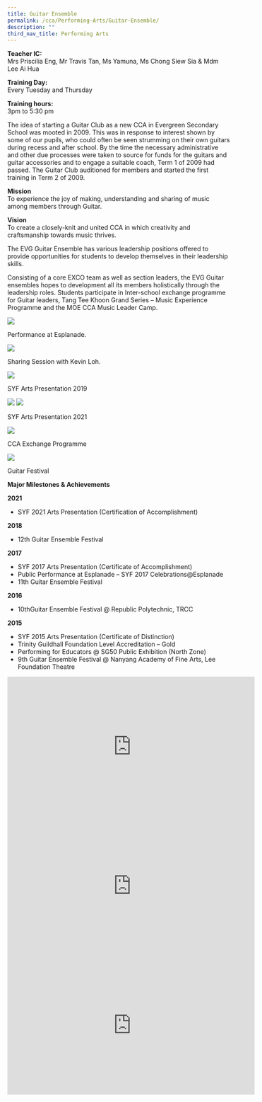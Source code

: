 ```yaml
---
title: Guitar Ensemble
permalink: /cca/Performing-Arts/Guitar-Ensemble/
description: ""
third_nav_title: Performing Arts
---
```

**Teacher IC:**  
Mrs Priscilia Eng, Mr Travis Tan, Ms Yamuna, Ms Chong Siew Sia & Mdm Lee Ai Hua

**Training Day:**  
Every Tuesday and Thursday

**Training hours:**  
3pm to 5:30 pm

The idea of starting a Guitar Club as a new CCA in Evergreen Secondary School was mooted in 2009. This was in response to interest shown by some of our pupils, who could often be seen strumming on their own guitars during recess and after school. By the time the necessary administrative and other due processes were taken to source for funds for the guitars and guitar accessories and to engage a suitable coach, Term 1 of 2009 had passed. The Guitar Club auditioned for members and started the first training in Term 2 of 2009.

**Mission**  
To experience the joy of making, understanding and sharing of music among members through Guitar.

**Vision**  
To create a closely-knit and united CCA in which creativity and craftsmanship towards music thrives.

The EVG Guitar Ensemble has various leadership positions offered to provide opportunities for students to develop themselves in their leadership skills.

Consisting of a core EXCO team as well as section leaders, the EVG Guitar ensembles hopes to development all its members holistically through the leadership roles. Students participate in Inter-school exchange programme for Guitar leaders, Tang Tee Khoon Grand Series – Music Experience Programme and the MOE CCA Music Leader Camp.

![](/images/Our%20Curriculum/CCA/Performing%20Arts/Guitar%20Ensemble/G1.jpg)

Performance at Esplanade.

![](/images/Our%20Curriculum/CCA/Performing%20Arts/Guitar%20Ensemble/G2.jpg)

Sharing Session with Kevin Loh.

![](/images/Our%20Curriculum/CCA/Performing%20Arts/Guitar%20Ensemble/G3.jpg)


SYF Arts Presentation 2019

![](/images/Our%20Curriculum/CCA/Performing%20Arts/Guitar%20Ensemble/G4.jpg)
![](/images/Our%20Curriculum/CCA/Performing%20Arts/Guitar%20Ensemble/G5.jpg)


SYF Arts Presentation 2021

![](/images/Our%20Curriculum/CCA/Performing%20Arts/Guitar%20Ensemble/G6.jpg)


CCA Exchange Programme

![](/images/Our%20Curriculum/CCA/Performing%20Arts/Guitar%20Ensemble/G7.jpg)


Guitar Festival

**Major Milestones & Achievements**

**2021**

*   SYF 2021 Arts Presentation (Certification of Accomplishment)

**2018**

*   12th Guitar Ensemble Festival

**2017**

*   SYF 2017 Arts Presentation (Certificate of Accomplishment)
*   Public Performance at Esplanade – SYF 2017 Celebrations@Esplanade
*   11th Guitar Ensemble Festival

**2016**

*   10thGuitar Ensemble Festival @ Republic Polytechnic, TRCC

**2015**

*   SYF 2015 Arts Presentation (Certificate of Distinction)
*   Trinity Guildhall Foundation Level Accreditation – Gold
*   Performing for Educators @ SG50 Public Exhibition (North Zone)
*   9th Guitar Ensemble Festival @ Nanyang Academy of Fine Arts, Lee Foundation Theatre

<iframe width="560" height="315" src="https://www.youtube.com/embed/oiXUHhrPJyQ" title="YouTube video player" frameborder="0" allow="accelerometer; autoplay; clipboard-write; encrypted-media; gyroscope; picture-in-picture" allowfullscreen></iframe>

<iframe width="560" height="315" src="https://www.youtube.com/embed/skaLj6qyhao" title="YouTube video player" frameborder="0" allow="accelerometer; autoplay; clipboard-write; encrypted-media; gyroscope; picture-in-picture" allowfullscreen></iframe>

<iframe width="560" height="315" src="https://www.youtube.com/embed/QGFhOmEtcwc" title="YouTube video player" frameborder="0" allow="accelerometer; autoplay; clipboard-write; encrypted-media; gyroscope; picture-in-picture" allowfullscreen></iframe>